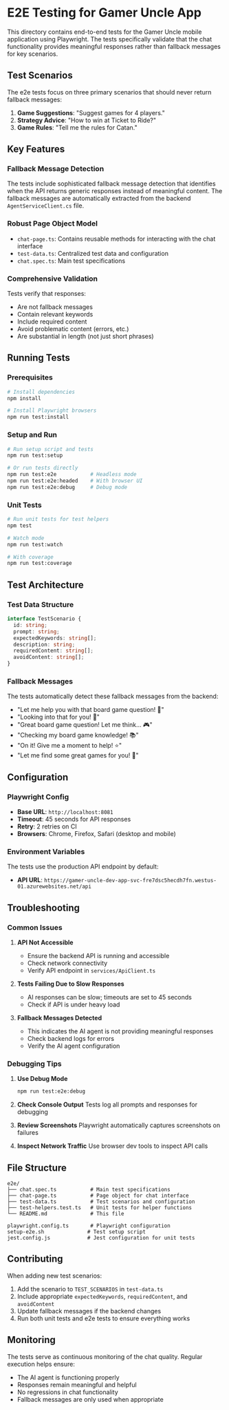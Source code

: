 # E2E Testing for Gamer Uncle App

This directory contains end-to-end tests for the Gamer Uncle mobile application using Playwright. The tests specifically validate that the chat functionality provides meaningful responses rather than fallback messages for key scenarios.

## Test Scenarios

The e2e tests focus on three primary scenarios that should never return fallback messages:

1. **Game Suggestions**: "Suggest games for 4 players."
2. **Strategy Advice**: "How to win at Ticket to Ride?"
3. **Game Rules**: "Tell me the rules for Catan."

## Key Features

### Fallback Message Detection
The tests include sophisticated fallback message detection that identifies when the API returns generic responses instead of meaningful content. The fallback messages are automatically extracted from the backend `AgentServiceClient.cs` file.

### Robust Page Object Model
- `chat-page.ts`: Contains reusable methods for interacting with the chat interface
- `test-data.ts`: Centralized test data and configuration
- `chat.spec.ts`: Main test specifications

### Comprehensive Validation
Tests verify that responses:
- Are not fallback messages
- Contain relevant keywords
- Include required content
- Avoid problematic content (errors, etc.)
- Are substantial in length (not just short phrases)

## Running Tests

### Prerequisites
```bash
# Install dependencies
npm install

# Install Playwright browsers
npm run test:install
```

### Setup and Run
```bash
# Run setup script and tests
npm run test:setup

# Or run tests directly
npm run test:e2e           # Headless mode
npm run test:e2e:headed    # With browser UI
npm run test:e2e:debug     # Debug mode
```

### Unit Tests
```bash
# Run unit tests for test helpers
npm test

# Watch mode
npm run test:watch

# With coverage
npm run test:coverage
```

## Test Architecture

### Test Data Structure
```typescript
interface TestScenario {
  id: string;
  prompt: string;
  expectedKeywords: string[];
  description: string;
  requiredContent: string[];
  avoidContent: string[];
}
```

### Fallback Messages
The tests automatically detect these fallback messages from the backend:
- "Let me help you with that board game question! 🎯"
- "Looking into that for you! 🎲"
- "Great board game question! Let me think... 🎮"
- "Checking my board game knowledge! 📚"
- "On it! Give me a moment to help! ⭐"
- "Let me find some great games for you! 🎲"

## Configuration

### Playwright Config
- **Base URL**: `http://localhost:8081`
- **Timeout**: 45 seconds for API responses
- **Retry**: 2 retries on CI
- **Browsers**: Chrome, Firefox, Safari (desktop and mobile)

### Environment Variables
The tests use the production API endpoint by default:
- **API URL**: `https://gamer-uncle-dev-app-svc-fre7dsc5hecdh7fn.westus-01.azurewebsites.net/api`

## Troubleshooting

### Common Issues

1. **API Not Accessible**
   - Ensure the backend API is running and accessible
   - Check network connectivity
   - Verify API endpoint in `services/ApiClient.ts`

2. **Tests Failing Due to Slow Responses**
   - AI responses can be slow; timeouts are set to 45 seconds
   - Check if API is under heavy load

3. **Fallback Messages Detected**
   - This indicates the AI agent is not providing meaningful responses
   - Check backend logs for errors
   - Verify the AI agent configuration

### Debugging Tips

1. **Use Debug Mode**
   ```bash
   npm run test:e2e:debug
   ```

2. **Check Console Output**
   Tests log all prompts and responses for debugging

3. **Review Screenshots**
   Playwright automatically captures screenshots on failures

4. **Inspect Network Traffic**
   Use browser dev tools to inspect API calls

## File Structure

```
e2e/
├── chat.spec.ts           # Main test specifications
├── chat-page.ts           # Page object for chat interface
├── test-data.ts           # Test scenarios and configuration
├── test-helpers.test.ts   # Unit tests for helper functions
└── README.md              # This file

playwright.config.ts       # Playwright configuration
setup-e2e.sh              # Test setup script
jest.config.js            # Jest configuration for unit tests
```

## Contributing

When adding new test scenarios:

1. Add the scenario to `TEST_SCENARIOS` in `test-data.ts`
2. Include appropriate `expectedKeywords`, `requiredContent`, and `avoidContent`
3. Update fallback messages if the backend changes
4. Run both unit tests and e2e tests to ensure everything works

## Monitoring

The tests serve as continuous monitoring of the chat quality. Regular execution helps ensure:
- The AI agent is functioning properly
- Responses remain meaningful and helpful
- No regressions in chat functionality
- Fallback messages are only used when appropriate
